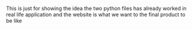 This is just for showing the idea the two python files has already worked in real life application and the website is what we want to the final product to be like
